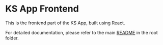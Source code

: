 # KS App Frontend

This is the frontend part of the KS App, built using React.

For detailed documentation, please refer to the main [README](../README.md) in the root folder.
